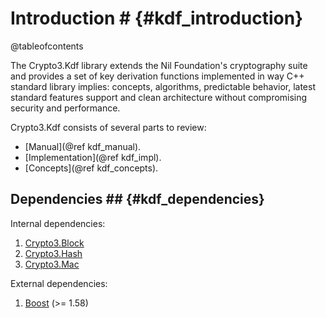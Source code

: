 # Introduction # {#kdf_introduction}

@tableofcontents

The Crypto3.Kdf library extends the Nil Foundation's cryptography suite and provides a set of key derivation
 functions implemented in way C++ standard library implies: concepts, algorithms, predictable behavior, latest standard features support and clean architecture without compromising security and performance.
 
Crypto3.Kdf consists of several parts to review:
* [Manual](@ref kdf_manual).
* [Implementation](@ref kdf_impl).
* [Concepts](@ref kdf_concepts).

## Dependencies ## {#kdf_dependencies}

Internal dependencies:
1. [Crypto3.Block](https://github.com/nilfoundation/block.git)
2. [Crypto3.Hash](https://github.com/nilfoundation/hash.git)
3. [Crypto3.Mac](https://github.com/nilfoundation/mac.git)

External dependencies:
1. [Boost](https://boost.org) (>= 1.58)
